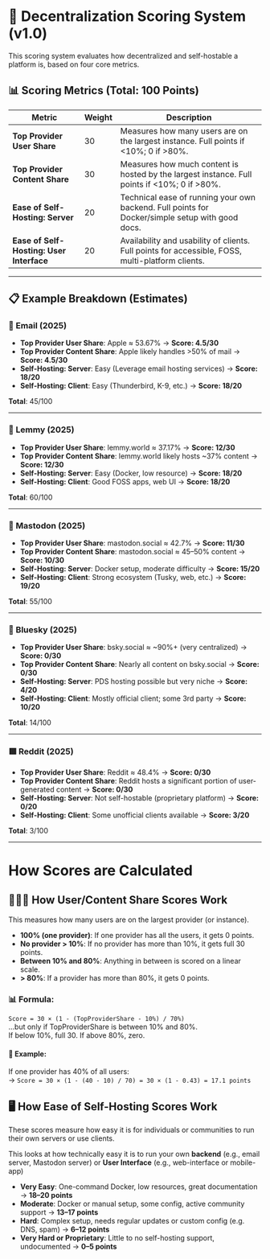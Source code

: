 # 🧮 Decentralization Scoring System (v1.0)

This scoring system evaluates how decentralized and self-hostable a platform is, based on four core metrics.

## 📊 Scoring Metrics (Total: 100 Points)

| Metric                           | Weight | Description |
|----------------------------------|--------|-------------|
| **Top Provider User Share**      | 30     | Measures how many users are on the largest instance. Full points if <10%; 0 if >80%. |
| **Top Provider Content Share**   | 30     | Measures how much content is hosted by the largest instance. Full points if <10%; 0 if >80%. |
| **Ease of Self-Hosting: Server** | 20     | Technical ease of running your own backend. Full points for Docker/simple setup with good docs. |
| **Ease of Self-Hosting: User Interface** | 20     | Availability and usability of clients. Full points for accessible, FOSS, multi-platform clients. |

---

## 📋 Example Breakdown (Estimates)

### 📧 Email (2025)

- **Top Provider User Share**: Apple ≈ 53.67% → **Score: 4.5/30**
- **Top Provider Content Share**: Apple likely handles >50% of mail → **Score: 4.5/30**
- **Self-Hosting: Server**: Easy (Leverage email hosting services) → **Score: 18/20**
- **Self-Hosting: Client**: Easy (Thunderbird, K-9, etc.) → **Score: 18/20**

**Total**: 45/100

---

### 🐹 Lemmy (2025)

- **Top Provider User Share**: lemmy.world ≈ 37.17% → **Score: 12/30**
- **Top Provider Content Share**: lemmy.world likely hosts ~37% content → **Score: 12/30**
- **Self-Hosting: Server**: Easy (Docker, low resource) → **Score: 18/20**
- **Self-Hosting: Client**: Good FOSS apps, web UI → **Score: 18/20**

**Total**: 60/100

---

### 🐘 Mastodon (2025)

- **Top Provider User Share**: mastodon.social ≈ 42.7% → **Score: 11/30**
- **Top Provider Content Share**: mastodon.social ≈ 45–50% content → **Score: 10/30**
- **Self-Hosting: Server**: Docker setup, moderate difficulty → **Score: 15/20**
- **Self-Hosting: Client**: Strong ecosystem (Tusky, web, etc.) → **Score: 19/20**

**Total**: 55/100

---

### 🔵 Bluesky (2025)

- **Top Provider User Share**: bsky.social ≈ ~90%+ (very centralized) → **Score: 0/30**
- **Top Provider Content Share**: Nearly all content on bsky.social → **Score: 0/30**
- **Self-Hosting: Server**: PDS hosting possible but very niche → **Score: 4/20**
- **Self-Hosting: Client**: Mostly official client; some 3rd party → **Score: 10/20**

**Total**: 14/100

---

### 🟥 Reddit (2025)

- **Top Provider User Share**: Reddit ≈ 48.4% → **Score: 0/30**
- **Top Provider Content Share**: Reddit hosts a significant portion of user-generated content → **Score: 0/30**
- **Self-Hosting: Server**: Not self-hostable (proprietary platform) → **Score: 0/20**
- **Self-Hosting: Client**: Some unofficial clients available → **Score: 3/20**

**Total**: 3/100

---

# How Scores are Calculated

## 🧑‍🤝‍🧑 How User/Content Share Scores Work

This measures how many users are on the largest provider (or instance).

- **100% (one provider)**: If one provider has all the users, it gets 0 points.
- **No provider > 10%**: If no provider has more than 10%, it gets full 30 points.
- **Between 10% and 80%**: Anything in between is scored on a linear scale.
- **> 80%**: If a provider has more than 80%, it gets 0 points.

### 📊 Formula:
`Score = 30 × (1 - (TopProviderShare - 10%) / 70%)`  
…but only if TopProviderShare is between 10% and 80%.  
If below 10%, full 30. If above 80%, zero.

#### 📌 Example:
If one provider has 40% of all users:  
→ `Score = 30 × (1 - (40 - 10) / 70) = 30 × (1 - 0.43) = 17.1 points`

## 🖥️ How Ease of Self-Hosting Scores Work

These scores measure how easy it is for individuals or communities to run their own servers or use clients.

This looks at how technically easy it is to run your own **backend** (e.g., email server, Mastodon server) or **User Interface** (e.g., web-interface or mobile-app)

- **Very Easy**: One-command Docker, low resources, great documentation → **18–20 points**
- **Moderate**: Docker or manual setup, some config, active community support → **13–17 points**
- **Hard**: Complex setup, needs regular updates or custom config (e.g. DNS, spam) → **6–12 points**
- **Very Hard or Proprietary**: Little to no self-hosting support, undocumented → **0–5 points**

